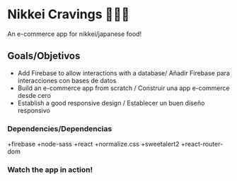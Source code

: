 # Nikkei Cravings 🍣🍣🍣

An e-commerce app for nikkei/japanese food!

## Goals/Objetivos

- Add Firebase to allow interactions with a database/ Añadir Firebase para interacciones con bases de datos
- Build an e-commerce app from scratch / Construir una app e-commerce desde cero
- Establish a good responsive design / Establecer un buen diseño responsivo

### Dependencies/Dependencias

+firebase
+node-sass
+react
+normalize.css
+sweetalert2
+react-router-dom

### Watch the app in action!

